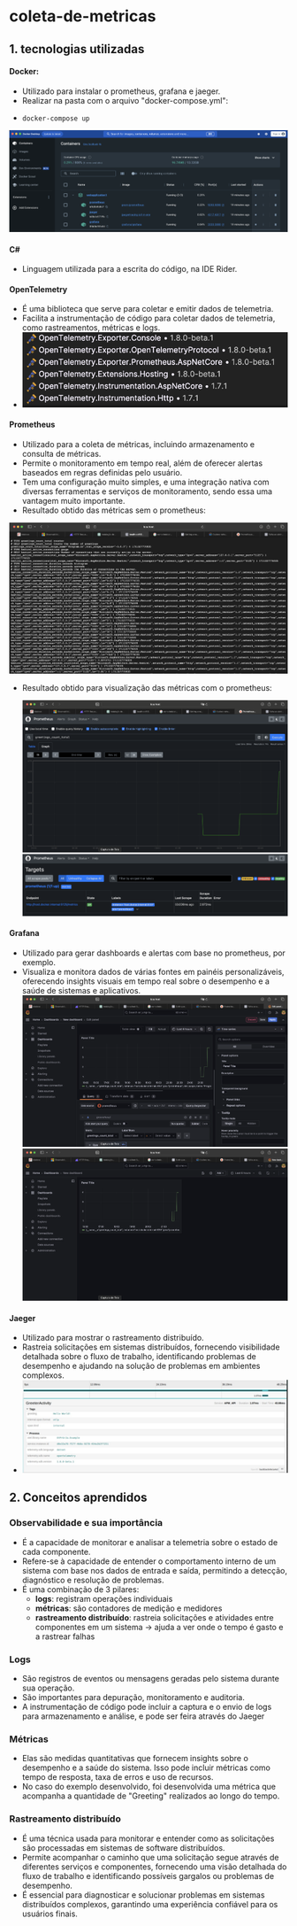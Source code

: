 # coleta-de-metricas
## 1. tecnologias utilizadas
#### Docker: 
- Utilizado para instalar o prometheus, grafana e jaeger.
- Realizar na pasta com o arquivo "docker-compose.yml":
-     docker-compose up
![docker](./assets/docker.png)
#### C# 
- Linguagem utilizada para a escrita do código, na IDE Rider.
#### OpenTelemetry
- É uma biblioteca que serve para coletar e emitir dados de telemetria.
- Facilita a instrumentação de código para coletar dados de telemetria, como rastreamentos, métricas e logs.
- ![pacotes](./assets/opentelemetry.png)
#### Prometheus
- Utilizado para a coleta de métricas, incluindo armazenamento e consulta de métricas.
- Permite o monitoramento em tempo real, além de oferecer alertas baseados em regras definidas pelo usuário. 
- Tem uma configuração muito simples, e uma integração nativa com diversas ferramentas e serviços de monitoramento, sendo essa uma vantagem muito importante.
- Resultado obtido das métricas sem o prometheus:

![resposta](./assets/retorno.png)
- Resultado obtido para visualização das métricas com o prometheus:

  ![prometheus](./assets/prometheus.png)
  ![resposta](./assets/prometheus2.png)
#### Grafana
- Utilizado para gerar dashboards e alertas com base no prometheus, por exemplo.
- Visualiza e monitora dados de várias fontes em painéis personalizáveis, oferecendo insights visuais em tempo real sobre o desempenho e a saúde de sistemas e aplicativos.
![grafana](./assets/grafana.png)
![grafana](./assets/grafana2.png)
#### Jaeger
- Utilizado para mostrar o rastreamento distribuído.
- Rastreia solicitações em sistemas distribuídos, fornecendo visibilidade detalhada sobre o fluxo de trabalho, identificando problemas de desempenho e ajudando na solução de problemas em ambientes complexos.
- ![jaeger](./assets/jaeger.png)
## 2. Conceitos aprendidos
### Observabilidade e sua importância
- É a capacidade de monitorar e analisar a telemetria sobre o estado de cada componente.
- Refere-se à capacidade de entender o comportamento interno de um sistema com base nos dados de entrada e saída, permitindo a detecção, diagnóstico e resolução de problemas.
- É uma combinação de 3 pilares:
    - **logs**: registram operações individuais
    - **métricas**: são contadores de medição e medidores
    - **rastreamento distribuído**: rastreia solicitações e atividades entre componentes em um sistema
      → ajuda a ver onde o tempo é gasto e a rastrear falhas

### Logs
- São registros de eventos ou mensagens geradas pelo sistema durante sua operação.
- São importantes para depuração, monitoramento e auditoria.
- A instrumentação de código pode incluir a captura e o envio de logs para armazenamento e análise, e pode ser feira através do Jaeger
### Métricas
- Elas são medidas quantitativas que fornecem insights sobre o desempenho e a saúde do sistema. Isso pode incluir métricas como tempo de resposta, taxa de erros e uso de recursos.
- No caso do exemplo desenvolvido, foi desenvolvida uma métrica que acompanha a quantidade de "Greeting" realizados ao longo do tempo.
### Rastreamento distribuído
- É uma técnica usada para monitorar e entender como as solicitações são processadas em sistemas de software distribuídos.
- Permite acompanhar o caminho que uma solicitação segue através de diferentes serviços e componentes, fornecendo uma visão detalhada do fluxo de trabalho e identificando possíveis gargalos ou problemas de desempenho.
- É essencial para diagnosticar e solucionar problemas em sistemas distribuídos complexos, garantindo uma experiência confiável para os usuários finais.
